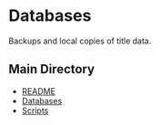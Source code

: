 # Databases
Backups and local copies of title data.

## Main Directory

- [README](../README.md)
- [Databases](.README.md)
- [Scripts](../scripts/README.md)